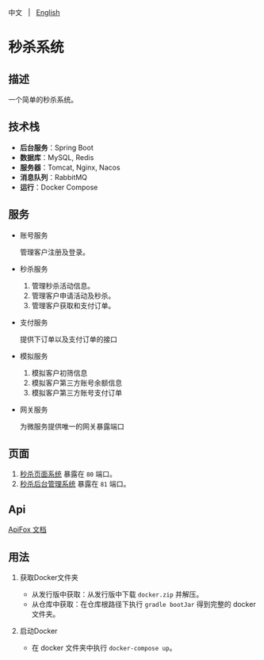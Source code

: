 中文 &nbsp; | &nbsp; [English](README.md)

# 秒杀系统

## 描述

一个简单的秒杀系统。



## 技术栈

+ **后台服务**：Spring Boot
+ **数据库**：MySQL, Redis
+ **服务器**：Tomcat, Nginx, Nacos
+ **消息队列**：RabbitMQ
+ **运行**：Docker Compose



## 服务

+ 账号服务

  管理客户注册及登录。


+ 秒杀服务

    1. 管理秒杀活动信息。
    2. 管理客户申请活动及秒杀。
    3. 管理客户获取和支付订单。


+ 支付服务

  提供下订单以及支付订单的接口


+ 模拟服务

    1. 模拟客户初筛信息
    2. 模拟客户第三方账号余额信息
    3. 模拟客户第三方账号支付订单


+ 网关服务

  为微服务提供唯一的网关暴露端口



## 页面

1. [秒杀页面系统](https://github.com/KillerJmc/seckill-system-web) 暴露在 `80` 端口。
2. [秒杀后台管理系统](https://github.com/KillerJmc/seckill-system/tree/master/web-management) 暴露在 `81` 端口。



## Api

[ApiFox 文档](https://seckill-system.apifox.cn/)



## 用法

1. 获取Docker文件夹
    + 从发行版中获取：从发行版中下载 `docker.zip` 并解压。
    + 从仓库中获取：在仓库根路径下执行 `gradle bootJar` 得到完整的 docker 文件夹。

2. 启动Docker
    + 在 docker 文件夹中执行 `docker-compose up`。


